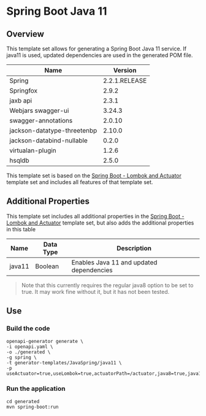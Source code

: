 Spring Boot Java 11
=======================================

## Overview
This template set allows for generating a Spring Boot Java 11 service.
If java11 is used, updated dependencies are used in the generated POM file.

| Name                         | Version       | 
|------------------------------|---------------|
| Spring                       | 2.2.1.RELEASE | 
| Springfox                    | 2.9.2         | 
| jaxb api                     | 2.3.1         |
| Webjars swagger-ui           | 3.24.3        | 
| swagger-annotations          | 2.0.10        |
| jackson-datatype-threetenbp  | 2.10.0        |
| jackson-databind-nullable    | 0.2.0         |
| virtualan-plugin             | 1.2.6         | 
| hsqldb                       | 2.5.0         |

This template set is based on the [Spring Boot - Lombok and Actuator](../spring-boot-lombok-actuator/readme.md)
template set and includes all features of that template set.

## Additional Properties
This template set includes all additional properties in the [Spring Boot - Lombok and Actuator](../spring-boot-lombok-actuator/readme.md)
template set, but also adds the additional properties in this table

| Name         | Data Type | Description                                |
|--------------|-----------|--------------------------------------------|
| java11       | Boolean   | Enables Java 11 and updated dependencies   |

> Note that this currently requires the regular java8 option to be set to true.
> It may work fine without it, but it has not been tested.

## Use

### Build the code
```
openapi-generator generate \
-i openapi.yaml \
-o ./generated \
-g spring \
-t generator-templates/JavaSpring/java11 \
-p useActuator=true,useLombok=true,actuatorPath=/actuator,java8=true,java11=true
```

### Run the application
```
cd generated
mvn spring-boot:run
```
